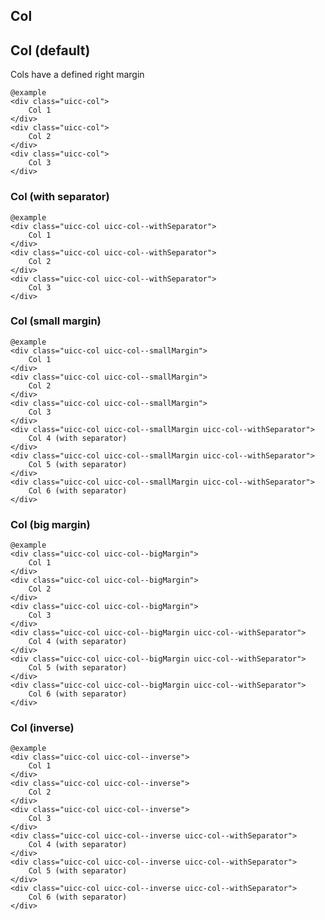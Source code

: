## Col

## Col (default)

Cols have a defined right margin

    @example
    <div class="uicc-col">
        Col 1
    </div>
    <div class="uicc-col">
        Col 2
    </div>
    <div class="uicc-col">
        Col 3
    </div>

### Col (with separator)
  
    @example
    <div class="uicc-col uicc-col--withSeparator">
        Col 1
    </div>
    <div class="uicc-col uicc-col--withSeparator">
        Col 2
    </div>
    <div class="uicc-col uicc-col--withSeparator">
        Col 3
    </div>

### Col (small margin)
  
    @example
    <div class="uicc-col uicc-col--smallMargin">
        Col 1
    </div>
    <div class="uicc-col uicc-col--smallMargin">
        Col 2
    </div>
    <div class="uicc-col uicc-col--smallMargin">
        Col 3
    </div>
    <div class="uicc-col uicc-col--smallMargin uicc-col--withSeparator">
        Col 4 (with separator)
    </div>
    <div class="uicc-col uicc-col--smallMargin uicc-col--withSeparator">
        Col 5 (with separator)
    </div>
    <div class="uicc-col uicc-col--smallMargin uicc-col--withSeparator">
        Col 6 (with separator)
    </div>

### Col (big margin)
  
    @example
    <div class="uicc-col uicc-col--bigMargin">
        Col 1
    </div>
    <div class="uicc-col uicc-col--bigMargin">
        Col 2
    </div>
    <div class="uicc-col uicc-col--bigMargin">
        Col 3
    </div>
    <div class="uicc-col uicc-col--bigMargin uicc-col--withSeparator">
        Col 4 (with separator)
    </div>
    <div class="uicc-col uicc-col--bigMargin uicc-col--withSeparator">
        Col 5 (with separator)
    </div>
    <div class="uicc-col uicc-col--bigMargin uicc-col--withSeparator">
        Col 6 (with separator)
    </div>


### Col (inverse)
  
    @example
    <div class="uicc-col uicc-col--inverse">
        Col 1
    </div>
    <div class="uicc-col uicc-col--inverse">
        Col 2
    </div>
    <div class="uicc-col uicc-col--inverse">
        Col 3
    </div>
    <div class="uicc-col uicc-col--inverse uicc-col--withSeparator">
        Col 4 (with separator)
    </div>
    <div class="uicc-col uicc-col--inverse uicc-col--withSeparator">
        Col 5 (with separator)
    </div>
    <div class="uicc-col uicc-col--inverse uicc-col--withSeparator">
        Col 6 (with separator)
    </div>
